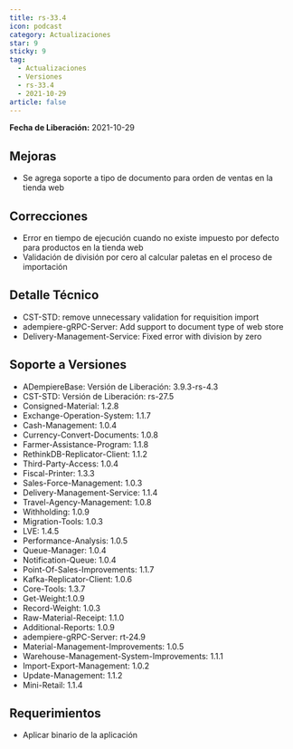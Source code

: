 ```yaml
---
title: rs-33.4
icon: podcast
category: Actualizaciones
star: 9
sticky: 9
tag:
  - Actualizaciones
  - Versiones
  - rs-33.4
  - 2021-10-29
article: false
---
```


**Fecha de Liberación:** 2021-10-29

## Mejoras

- Se agrega soporte a tipo de documento para orden de ventas en la tienda web

## Correcciones

- Error en tiempo de ejecución cuando no existe impuesto por defecto para productos en la tienda web
- Validación de división por cero al calcular paletas en el proceso de importación

## Detalle Técnico

- CST-STD: remove unnecessary validation for requisition import
- adempiere-gRPC-Server: Add support to document type of web store
- Delivery-Management-Service: Fixed error with division by zero

## Soporte a Versiones

- ADempiereBase: Versión de Liberación: 3.9.3-rs-4.3
- CST-STD: Versión de Liberación: rs-27.5
- Consigned-Material: 1.2.8
- Exchange-Operation-System: 1.1.7
- Cash-Management: 1.0.4
- Currency-Convert-Documents: 1.0.8
- Farmer-Assistance-Program: 1.1.8
- RethinkDB-Replicator-Client: 1.1.2
- Third-Party-Access: 1.0.4
- Fiscal-Printer: 1.3.3
- Sales-Force-Management: 1.0.3
- Delivery-Management-Service: 1.1.4
- Travel-Agency-Management: 1.0.8
- Withholding: 1.0.9
- Migration-Tools: 1.0.3
- LVE: 1.4.5
- Performance-Analysis: 1.0.5
- Queue-Manager: 1.0.4
- Notification-Queue: 1.0.4
- Point-Of-Sales-Improvements: 1.1.7
- Kafka-Replicator-Client: 1.0.6
- Core-Tools: 1.3.7
- Get-Weight:1.0.9
- Record-Weight: 1.0.3
- Raw-Material-Receipt: 1.1.0
- Additional-Reports: 1.0.9
- adempiere-gRPC-Server: rt-24.9
- Material-Management-Improvements: 1.0.5
- Warehouse-Management-System-Improvements: 1.1.1
- Import-Export-Management: 1.0.2
- Update-Management: 1.1.2
- Mini-Retail: 1.1.4

## Requerimientos

- Aplicar binario de la aplicación
